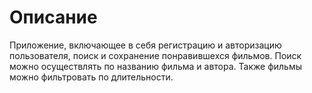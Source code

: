 # Описание
Приложение, включающее в себя регистрацию и авторизацию пользователя, поиск и сохранение понравившехся фильмов.
Поиск можно осуществлять по названию фильма и автора. Также фильмы можно фильтровать по длительности.
